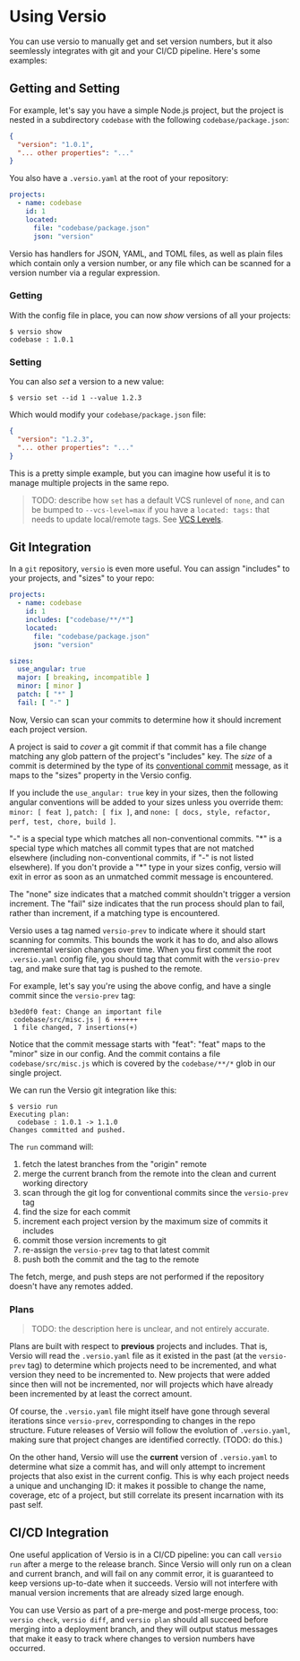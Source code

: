 # Using Versio

You can use versio to manually get and set version numbers, but it also
seemlessly integrates with git and your CI/CD pipeline. Here's some
examples:

## Getting and Setting

For example, let's say you have a simple Node.js project, but the
project is nested in a subdirectory `codebase` with the following
`codebase/package.json`:

```json
{
  "version": "1.0.1",
  "... other properties": "..."
}
```

You also have a `.versio.yaml` at the root of your repository:

```yaml
projects:
  - name: codebase
    id: 1
    located:
      file: "codebase/package.json"
      json: "version"
```

Versio has handlers for JSON, YAML, and TOML files, as well as plain
files which contain only a version number, or any file which can be
scanned for a version number via a regular expression.

### Getting

With the config file in place, you can now _show_ versions of all your
projects:

```
$ versio show
codebase : 1.0.1
```

### Setting

You can also _set_ a version to a new value:

```
$ versio set --id 1 --value 1.2.3
```

Which would modify your `codebase/package.json` file:

```json
{
  "version": "1.2.3",
  "... other properties": "..."
}
```

This is a pretty simple example, but you can imagine how useful it is to
manage multiple projects in the same repo.

> TODO: describe how `set` has a default VCS runlevel of `none`, and can
> be bumped to `--vcs-level=max` if you have a `located: tags:` that
> needs to update local/remote tags. See [VCS Levels](./vcs_levels.md).

## Git Integration

In a `git` repository, `versio` is even more useful. You can assign
"includes" to your projects, and "sizes" to your repo:

```yaml
projects:
  - name: codebase
    id: 1
    includes: ["codebase/**/*"]
    located:
      file: "codebase/package.json"
      json: "version"

sizes:
  use_angular: true
  major: [ breaking, incompatible ]
  minor: [ minor ]
  patch: [ "*" ]
  fail: [ "-" ]
```

Now, Versio can scan your commits to determine how it should increment
each project version.

A project is said to _cover_ a git commit if that commit has a file
change matching any glob pattern of the project's "includes" key. The
_size_ of a commit is determined by the type of its [conventional
commit](https://www.conventionalcommits.org/en/v1.0.0/) message, as it
maps to the "sizes" property in the Versio config.

If you include the `use_angular: true` key in your sizes, then the
following angular conventions will be added to your sizes unless you
override them: `minor: [ feat ]`, `patch: [ fix ]`, and `none: [ docs,
style, refactor, perf, test, chore, build ]`.

"-" is a special type which matches all non-conventional commits. "\*"
is a special type which matches all commit types that are not matched
elsewhere (including non-conventional commits, if "-" is not listed
elsewhere). If you don't provide a "\*" type in your sizes config,
versio will exit in error as soon as an unmatched commit message is
encountered.

The "none" size indicates that a matched commit shouldn't trigger a
version increment. The "fail" size indicates that the run process should
plan to fail, rather than increment, if a matching type is encountered.

Versio uses a tag named `versio-prev` to indicate where it should start
scanning for commits. This bounds the work it has to do, and also allows
incremental version changes over time. When you first commit the root
`.versio.yaml` config file, you should tag that commit with the
`versio-prev` tag, and make sure that tag is pushed to the remote.

For example, let's say you're using the above config, and have a single
commit since the `versio-prev` tag:

```
b3ed0f0 feat: Change an important file
 codebase/src/misc.js | 6 ++++++
 1 file changed, 7 insertions(+)
```

Notice that the commit message starts with "feat": "feat" maps to the
"minor" size in our config. And the commit contains a file
`codebase/src/misc.js` which is covered by the `codebase/**/*` glob in
our single project.

We can run the Versio git integration like this:

```
$ versio run
Executing plan:
  codebase : 1.0.1 -> 1.1.0
Changes committed and pushed.
```

The `run` command will:

1. fetch the latest branches from the "origin" remote
1. merge the current branch from the remote into the clean and current
   working directory
1. scan through the git log for conventional commits since the
   `versio-prev` tag
1. find the size for each commit
1. increment each project version by the maximum size of commits
   it includes
1. commit those version increments to git
1. re-assign the `versio-prev` tag to that latest commit
1. push both the commit and the tag to the remote

The fetch, merge, and push steps are not performed if the repository
doesn't have any remotes added.

### Plans

> TODO: the description here is unclear, and not entirely accurate.

Plans are built with respect to **previous** projects and includes. That
is, Versio will read the `.versio.yaml` file as it existed in the past
(at the `versio-prev` tag) to determine which projects need to be
incremented, and what version they need to be incremented to. New
projects that were added since then will not be incremented, nor will
projects which have already been incremented by at least the correct
amount.

Of course, the `.versio.yaml` file might itself have gone through
several iterations since `versio-prev`, corresponding to changes in the
repo structure. Future releases of Versio will follow the evolution of
`.versio.yaml`, making sure that project changes are identified
correctly. (TODO: do this.)

On the other hand, Versio will use the **current** version of
`.versio.yaml` to determine what size a commit has, and will only
attempt to increment projects that also exist in the current config.
This is why each project needs a unique and unchanging ID: it makes it
possible to change the name, coverage, etc of a project, but still
correlate its present incarnation with its past self.

## CI/CD Integration

One useful application of Versio is in a CI/CD pipeline: you can call
`versio run` after a merge to the release branch. Since Versio will only
run on a clean and current branch, and will fail on any commit error, it
is guaranteed to keep versions up-to-date when it succeeds. Versio will
not interfere with manual version increments that are already sized
large enough.

You can use Versio as part of a pre-merge and post-merge process, too:
`versio check`, `versio diff`, and `versio plan` should all succeed
before merging into a deployment branch, and they will output status
messages that make it easy to track where changes to version numbers
have occurred.
